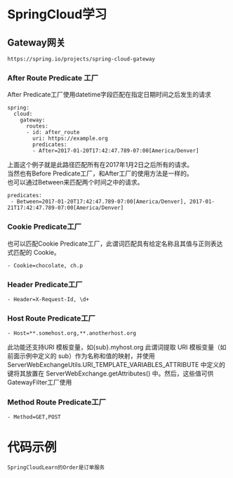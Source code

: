 # SpringCloud学习
## Gateway网关

```
https://spring.io/projects/spring-cloud-gateway
```

### After Route Predicate 工厂
After Predicate工厂使用datetime字段匹配在指定日期时间之后发生的请求
```
spring:
  cloud:
    gateway:
      routes:
      - id: after_route
        uri: https://example.org
        predicates:
        - After=2017-01-20T17:42:47.789-07:00[America/Denver]
```
上面这个例子就是此路径匹配所有在2017年1月2日之后所有的请求。</br>
当然也有Before Predicate工厂，和After工厂的使用方法是一样的。</br>
也可以通过Between来匹配两个时间之中的请求。</br>
```
predicates:
 - Between=2017-01-20T17:42:47.789-07:00[America/Denver], 2017-01-21T17:42:47.789-07:00[America/Denver]
```
### Cookie Predicate工厂
也可以匹配Cookie Predicate工厂，此谓词匹配具有给定名称且其值与正则表达式匹配的 Cookie。
```
- Cookie=chocolate, ch.p
```

### Header Predicate工厂
```
- Header=X-Request-Id, \d+
```

### Host Route Predicate工厂
```
- Host=**.somehost.org,**.anotherhost.org
```
此功能还支持URI 模板变量，如{sub}.myhost.org
此谓词提取 URI 模板变量（如前面示例中定义的 sub）作为名称和值的映射，并使用 ServerWebExchangeUtils.URI_TEMPLATE_VARIABLES_ATTRIBUTE 中定义的键将其放置在 ServerWebExchange.getAttributes() 中。然后，这些值可供GatewayFilter工厂使用

### Method Route Predicate工厂
```
- Method=GET,POST
```

# 代码示例
```
SpringCloudLearn的Order是订单服务
```